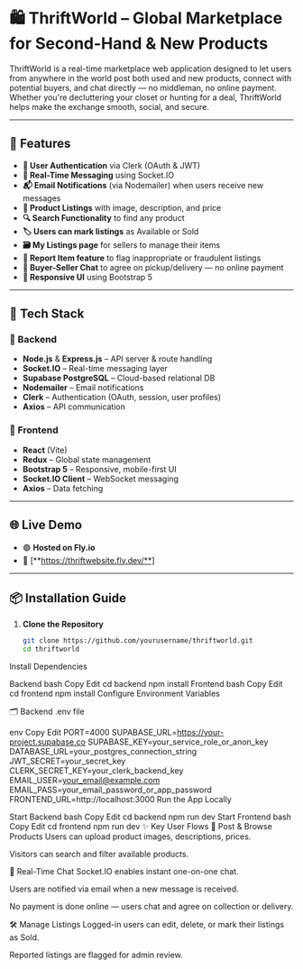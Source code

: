 # 🛍️ ThriftWorld – Global Marketplace for Second-Hand & New Products

ThriftWorld is a real-time marketplace web application designed to let users from anywhere in the world post both used and new products, connect with potential buyers, and chat directly — no middleman, no online payment. Whether you're decluttering your closet or hunting for a deal, ThriftWorld helps make the exchange smooth, social, and secure.

---

## 🚀 Features

- **🔐 User Authentication** via Clerk (OAuth & JWT)
- **📩 Real-Time Messaging** using Socket.IO
- **📬 Email Notifications** (via Nodemailer) when users receive new messages
- **🧵 Product Listings** with image, description, and price
- **🔍 Search Functionality** to find any product
- **🏷️ Users can mark listings** as Available or Sold
- **🗃️ My Listings page** for sellers to manage their items
- **🚫 Report Item feature** to flag inappropriate or fraudulent listings
- **💬 Buyer-Seller Chat** to agree on pickup/delivery — no online payment
- **📱 Responsive UI** using Bootstrap 5

---

## 🧰 Tech Stack

### 🔧 Backend
- **Node.js** & **Express.js** – API server & route handling
- **Socket.IO** – Real-time messaging layer
- **Supabase PostgreSQL** – Cloud-based relational DB
- **Nodemailer** – Email notifications
- **Clerk** – Authentication (OAuth, session, user profiles)
- **Axios** – API communication

### 🎨 Frontend
- **React** (Vite)
- **Redux** – Global state management
- **Bootstrap 5** – Responsive, mobile-first UI
- **Socket.IO Client** – WebSocket messaging
- **Axios** – Data fetching

---

## 🌐 Live Demo

- 🟢 **Hosted on Fly.io**
- 🔗 [**https://thriftwebsite.fly.dev/**]

---

## 📦 Installation Guide

1. **Clone the Repository**
   ```bash
   git clone https://github.com/yourusername/thriftworld.git
   cd thriftworld
Install Dependencies

Backend
bash
Copy
Edit
cd backend
npm install
Frontend
bash
Copy
Edit
cd frontend
npm install
Configure Environment Variables

🗂️ Backend .env file

env
Copy
Edit
PORT=4000
SUPABASE_URL=https://your-project.supabase.co
SUPABASE_KEY=your_service_role_or_anon_key
DATABASE_URL=your_postgres_connection_string
JWT_SECRET=your_secret_key
CLERK_SECRET_KEY=your_clerk_backend_key
EMAIL_USER=your_email@example.com
EMAIL_PASS=your_email_password_or_app_password
FRONTEND_URL=http://localhost:3000
Run the App Locally

Start Backend
bash
Copy
Edit
cd backend
npm run dev
Start Frontend
bash
Copy
Edit
cd frontend
npm run dev
✨ Key User Flows
🛒 Post & Browse Products
Users can upload product images, descriptions, prices.

Visitors can search and filter available products.

💬 Real-Time Chat
Socket.IO enables instant one-on-one chat.

Users are notified via email when a new message is received.

No payment is done online — users chat and agree on collection or delivery.

🛠️ Manage Listings
Logged-in users can edit, delete, or mark their listings as Sold.

Reported listings are flagged for admin review.
